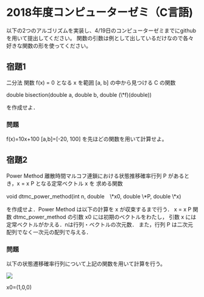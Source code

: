 # 2018年度コンピューターゼミ（C言語)

以下の2つのアルゴリズムを実装し、4/19日のコンピューターゼミまでにgithubを用いて提出してください。
関数の引数は例として出しているだけなので各々好きな関数の形を使ってください。


## 宿題1

二分法
関数 f(x) = 0 となる x を範囲 [a, b] の中から見つける C の関数


<p>
      double bisection(double a, double b, double (\*f)(double))
</p>


を作成せよ．

### 問題
f(x)=10x+100
[a,b]=[-20, 100]
を先ほどの関数を用いて計算せよ。

## 宿題2
Power Method
離散時間マルコフ連鎖における状態推移確率行列 P があるとき，x = x P となる定常ベクトル x を
求める関数

<p>
    void dtmc_power_method(int n, double　\*x0, double \*P, double \*x)
</p>

を作成せよ．Power Method は以下の計算を x が収束するまで行う．
  x = x P
関数 dtmc_power_method の引数 x0 には初期のベクトルをわたし，
引数 x には定常ベクトルがかえる．nは行列・ベクトルの次元数．
また，行列 P は二次元配列でなく一次元の配列で与える．

### 問題

以下の状態遷移確率行列について上記の関数を用いて計算を行う。

<img src="https://latex.codecogs.com/gif.latex?\begin{bmatrix}&space;0.6&space;&&space;0.3&space;&&space;0.1&space;\\&space;0.3&space;&&space;0.6&space;&&space;0.1&space;\\&space;0.2&space;&&space;0.3&space;&&space;0.5&space;\end{bmatrix}" />


x0=(1,0,0)
